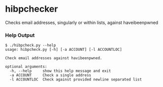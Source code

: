 # hibpchecker
Checks email addresses, singularly or within lists, against haveibeenpwned

### Help Output
```
$ ./hibpcheck.py --help
usage: hibpcheck.py [-h] [-a ACCOUNT] [-l ACCOUNTLOC]

Check email addresses against havibeenpwned.

optional arguments:
  -h, --help     show this help message and exit
  -a ACCOUNT     Check a single address
  -l ACCOUNTLOC  Check against provided newline separated list
  ```
